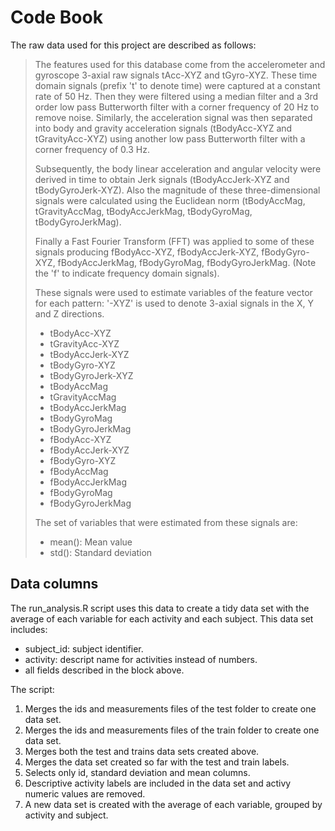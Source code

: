 # Code Book #

The raw data used for this project are described as follows:

>The features used for this database come from the accelerometer and gyroscope 3-axial raw signals tAcc-XYZ and tGyro-XYZ. These time domain signals (prefix 't' to denote time) were captured at a constant rate of 50 Hz. Then they were filtered using a median filter and a 3rd order low pass Butterworth filter with a corner frequency of 20 Hz to remove noise. Similarly, the acceleration signal was then separated into body and gravity acceleration signals (tBodyAcc-XYZ and tGravityAcc-XYZ) using another low pass Butterworth filter with a corner frequency of 0.3 Hz.
>
>Subsequently, the body linear acceleration and angular velocity were derived in time to obtain Jerk signals (tBodyAccJerk-XYZ and tBodyGyroJerk-XYZ). Also the magnitude of these three-dimensional signals were calculated using the Euclidean norm (tBodyAccMag, tGravityAccMag, tBodyAccJerkMag, tBodyGyroMag, tBodyGyroJerkMag).
>
>Finally a Fast Fourier Transform (FFT) was applied to some of these signals producing fBodyAcc-XYZ, fBodyAccJerk-XYZ, fBodyGyro-XYZ, fBodyAccJerkMag, fBodyGyroMag, fBodyGyroJerkMag. (Note the 'f' to indicate frequency domain signals).
>
>These signals were used to estimate variables of the feature vector for each pattern:
>'-XYZ' is used to denote 3-axial signals in the X, Y and Z directions.
>
> * tBodyAcc-XYZ
> * tGravityAcc-XYZ
> * tBodyAccJerk-XYZ
> * tBodyGyro-XYZ
> * tBodyGyroJerk-XYZ
> * tBodyAccMag
> * tGravityAccMag
> * tBodyAccJerkMag
> * tBodyGyroMag
> * tBodyGyroJerkMag
> * fBodyAcc-XYZ
> * fBodyAccJerk-XYZ
> * fBodyGyro-XYZ
> * fBodyAccMag
> * fBodyAccJerkMag
> * fBodyGyroMag
> * fBodyGyroJerkMag
>
>The set of variables that were estimated from these signals are:
>
> * mean(): Mean value
> * std(): Standard deviation

## Data columns ##
The run_analysis.R script uses this data to create a tidy data set with the average of each variable for each activity and each subject. 
This data set includes:
 * subject_id: subject identifier.
 * activity: descript name for activities instead of numbers.
 * all fields described in the block above.


The script:
 1. Merges the ids and measurements files of the test folder to create one data set.
 2. Merges the ids and measurements files of the train folder to create one data set.
 3. Merges both the test and trains data sets created above.
 4. Merges the data set created so far with the test and train labels.
 5. Selects only id, standard deviation and mean columns.
 6. Descriptive activity labels are included in the data set and activy numeric values are removed.
 7. A new data set is created with the average of each variable, grouped by activity and subject.

